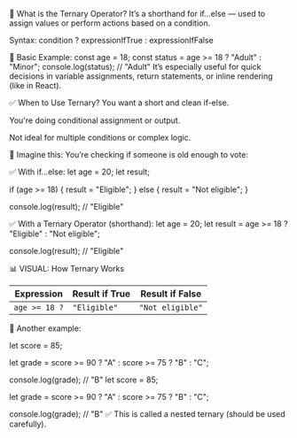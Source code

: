 🔹 What is the Ternary Operator?
It’s a shorthand for if...else — used to assign values or perform actions based on a condition.

Syntax:
condition ? expressionIfTrue : expressionIfFalse

🔹 Basic Example:
const age = 18;
const status = age >= 18 ? "Adult" : "Minor";
console.log(status); // "Adult"
It’s especially useful for quick decisions in variable assignments, return statements, or inline rendering (like in React).

✅ When to Use Ternary?
You want a short and clean if-else.

You're doing conditional assignment or output.

Not ideal for multiple conditions or complex logic.

🧠 Imagine this:
You’re checking if someone is old enough to vote:

✅ With if...else:
let age = 20;
let result;

if (age >= 18) {
  result = "Eligible";
} else {
  result = "Not eligible";
}

console.log(result); // "Eligible"

✅ With a Ternary Operator (shorthand):
let age = 20;
let result = age >= 18 ? "Eligible" : "Not eligible";

console.log(result); // "Eligible"

📊 VISUAL: How Ternary Works

| Expression    | Result if True | Result if False  |
| ------------- | -------------- | ---------------- |
| `age >= 18 ?` | `"Eligible"`   | `"Not eligible"` |

🔄 Another example:

let score = 85;

let grade = score >= 90
  ? "A"
  : score >= 75
    ? "B"
    : "C";

console.log(grade); // "B"
let score = 85;

let grade = score >= 90
  ? "A"
  : score >= 75
    ? "B"
    : "C";

console.log(grade); // "B"
✅ This is called a nested ternary (should be used carefully).



















































